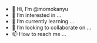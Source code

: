 - 👋 Hi, I’m @momokanyu
- 👀 I’m interested in ...
- 🌱 I’m currently learning ...
- 💞️ I’m looking to collaborate on ...
- 📫 How to reach me ...

<!---
momokanyu/momokanyu is a ✨ special ✨ repository because its `README.md` (this file) appears on your GitHub profile.
You can click the Preview link to take a look at your changes.
--->
